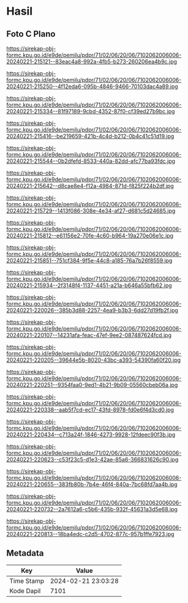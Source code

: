 # Hasil

## Foto C Plano

https://sirekap-obj-formc.kpu.go.id/e9de/pemilu/pdpr/71/02/06/20/06/7102062006006-20240221-215121--83eac4a8-992a-4fb5-b273-260206ea4b9c.jpg

https://sirekap-obj-formc.kpu.go.id/e9de/pemilu/pdpr/71/02/06/20/06/7102062006006-20240221-215250--4f12eda6-095b-4846-9466-70103dac4a89.jpg

https://sirekap-obj-formc.kpu.go.id/e9de/pemilu/pdpr/71/02/06/20/06/7102062006006-20240221-215334--81f97189-9cbd-4352-87f0-cf39ed27b9bc.jpg

https://sirekap-obj-formc.kpu.go.id/e9de/pemilu/pdpr/71/02/06/20/06/7102062006006-20240221-215416--be219659-421b-4c4d-b212-0b4c41c51d19.jpg

https://sirekap-obj-formc.kpu.go.id/e9de/pemilu/pdpr/71/02/06/20/06/7102062006006-20240221-215544--0b2dfefd-8533-440a-82dd-afc77ba93fdc.jpg

https://sirekap-obj-formc.kpu.go.id/e9de/pemilu/pdpr/71/02/06/20/06/7102062006006-20240221-215642--d8cae8e4-f12a-4984-871d-f825f224b2df.jpg

https://sirekap-obj-formc.kpu.go.id/e9de/pemilu/pdpr/71/02/06/20/06/7102062006006-20240221-215729--1413f086-308e-4e34-af27-d681c5d24685.jpg

https://sirekap-obj-formc.kpu.go.id/e9de/pemilu/pdpr/71/02/06/20/06/7102062006006-20240221-215812--e61156e2-70fe-4c60-b964-19a270e06e1c.jpg

https://sirekap-obj-formc.kpu.go.id/e9de/pemilu/pdpr/71/02/06/20/06/7102062006006-20240221-215851--751cf384-9f5e-44c8-a185-76a7b26f8559.jpg

https://sirekap-obj-formc.kpu.go.id/e9de/pemilu/pdpr/71/02/06/20/06/7102062006006-20240221-215934--2f3148f4-1137-4451-a21a-b646a55bfb62.jpg

https://sirekap-obj-formc.kpu.go.id/e9de/pemilu/pdpr/71/02/06/20/06/7102062006006-20240221-220026--385b3d88-2257-4ea9-b3b3-6dd27d19fb2f.jpg

https://sirekap-obj-formc.kpu.go.id/e9de/pemilu/pdpr/71/02/06/20/06/7102062006006-20240221-220107--14231afa-feac-47ef-9ee2-087487624fcd.jpg

https://sirekap-obj-formc.kpu.go.id/e9de/pemilu/pdpr/71/02/06/20/06/7102062006006-20240221-220205--39644e5b-8020-43bc-a393-54390fa60f20.jpg

https://sirekap-obj-formc.kpu.go.id/e9de/pemilu/pdpr/71/02/06/20/06/7102062006006-20240221-220251--9354faa0-9ed1-4b21-9b09-05560cbeb06a.jpg

https://sirekap-obj-formc.kpu.go.id/e9de/pemilu/pdpr/71/02/06/20/06/7102062006006-20240221-220338--aab5f7cd-ec17-43fd-8978-fd0e6f4d3cd0.jpg

https://sirekap-obj-formc.kpu.go.id/e9de/pemilu/pdpr/71/02/06/20/06/7102062006006-20240221-220434--c713a24f-1846-4273-9928-12fdeec90f3b.jpg

https://sirekap-obj-formc.kpu.go.id/e9de/pemilu/pdpr/71/02/06/20/06/7102062006006-20240221-220623--c53f23c5-d1e3-42ae-85a6-366831626c90.jpg

https://sirekap-obj-formc.kpu.go.id/e9de/pemilu/pdpr/71/02/06/20/06/7102062006006-20240221-220655--383fb80b-7b4e-46f4-840a-7bc68fd7aa4b.jpg

https://sirekap-obj-formc.kpu.go.id/e9de/pemilu/pdpr/71/02/06/20/06/7102062006006-20240221-220732--2a7612a6-c5b6-435b-932f-45631a3d5e68.jpg

https://sirekap-obj-formc.kpu.go.id/e9de/pemilu/pdpr/71/02/06/20/06/7102062006006-20240221-220813--18ba4edc-c2d5-4702-877c-957b1ffe7923.jpg


## Metadata

| Key        | Value               |
| ---------- | ------------------- |
| Time Stamp | 2024-02-21 23:03:28 |
| Kode Dapil | 7101                |



